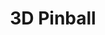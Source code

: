 ---
layout: post
title:  "3D Pinball"
preview: holder.js/300x300?auto=yes
55embed_url: "static/embeds/3d_pinball/programs/pinball/space-cadet.html"
---
